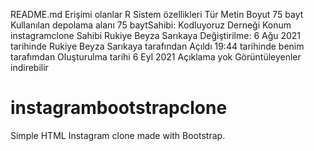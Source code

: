 README.md
Erişimi olanlar
R
Sistem özellikleri
Tür
Metin
Boyut
75 bayt
Kullanılan depolama alanı
75 baytSahibi: Kodluyoruz Derneği
Konum
instagramclone
Sahibi
Rukiye Beyza Sarıkaya
Değiştirilme:
6 Ağu 2021 tarihinde Rukiye Beyza Sarıkaya tarafından
Açıldı
19:44 tarihinde benim tarafımdan
Oluşturulma tarihi
6 Eyl 2021
Açıklama yok
Görüntüleyenler indirebilir
# instagrambootstrapclone
Simple HTML Instagram clone made with Bootstrap.
